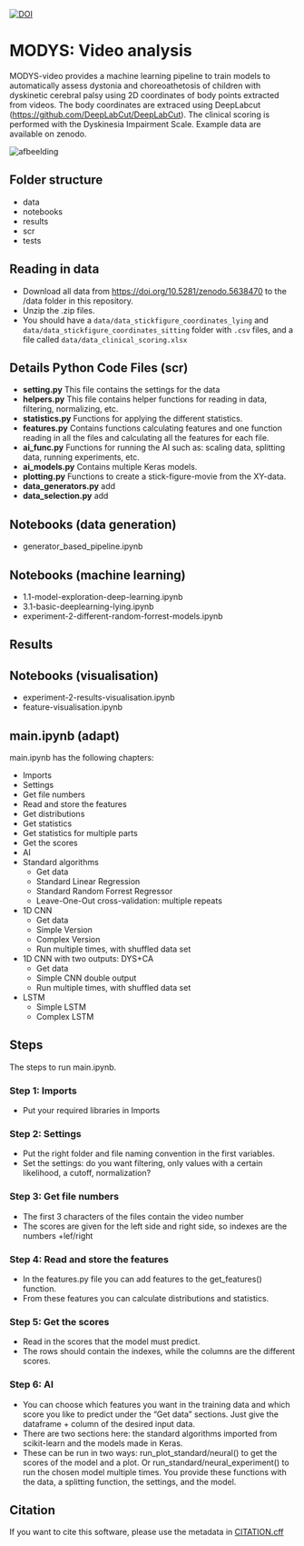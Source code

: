 [![DOI](https://zenodo.org/badge/406670176.svg)](https://zenodo.org/badge/latestdoi/406670176)

# MODYS: Video analysis

MODYS-video provides a machine learning pipeline to train models to automatically assess dystonia and choreoathetosis of children with dyskinetic cerebral palsy using 2D coordinates of body points extracted from videos. The body coordinates are extraced using DeepLabcut (https://github.com/DeepLabCut/DeepLabCut). The clinical scoring is performed with the Dyskinesia Impairment Scale. Example data are available on zenodo.

![afbeelding](https://user-images.githubusercontent.com/54277291/159797915-6d0b671d-3ae0-4571-9544-891fd0fb1579.png)

## Folder structure
* data
* notebooks
* results
* scr
* tests
 
## Reading in data
* Download all data from https://doi.org/10.5281/zenodo.5638470 to
the /data folder in this repository. 
* Unzip the .zip files.
* You should have a `data/data_stickfigure_coordinates_lying` and `data/data_stickfigure_coordinates_sitting` folder with `.csv` files, 
and a file called `data/data_clinical_scoring.xlsx`

## Details Python Code Files (scr)
*	**setting.py**
This file contains the settings for the data
*	**helpers.py**
This file contains helper functions for reading in data, filtering, normalizing, etc. 
*	**statistics.py**
Functions for applying the different statistics.
*	**features.py**
Contains functions calculating features and one function reading in all the files and calculating all the features for each file.
*	**ai_func.py**
Functions for running the AI such as: scaling data, splitting data, running experiments, etc.
*	**ai_models.py**
Contains multiple Keras models.
*	**plotting.py**
Functions to create a stick-figure-movie from the XY-data. 
*	**data_generators.py**
add
*	**data_selection.py**
add

## Notebooks (data generation)
 * generator_based_pipeline.ipynb

## Notebooks (machine learning)
   * 1.1-model-exploration-deep-learning.ipynb
   * 3.1-basic-deeplearning-lying.ipynb
   * experiment-2-different-random-forrest-models.ipynb
  
## Results

## Notebooks (visualisation)
   * experiment-2-results-visualisation.ipynb
   * feature-visualisation.ipynb
   
## main.ipynb (adapt)
main.ipynb has the following chapters:
*	Imports
*	Settings
*	Get file numbers
*	Read and store the features
  *	Get distributions
  *	Get statistics
  *	Get statistics for multiple parts
*	Get the scores
*	AI
  *	Standard algorithms
    *	Get data 
    *	Standard Linear Regression
    *	Standard Random Forrest Regressor
    *	Leave-One-Out cross-validation: multiple repeats
  *	1D CNN
    *	Get data 
    *	Simple Version
    *	Complex Version
    *	Run multiple times, with shuffled data set
  *	1D CNN with two outputs: DYS+CA
    *	Get data
    *	Simple CNN double output
    *	Run multiple times, with shuffled data set
  *	LSTM
    *	Simple LSTM
    *	Complex LSTM

## Steps
The steps to run main.ipynb.
### Step 1: Imports
*	Put your required libraries in Imports
### Step 2: Settings
*	Put the right folder and file naming convention in the first variables.
*	Set the settings: do you want filtering, only values with a certain likelihood, a cutoff, normalization?
### Step 3: Get file numbers
*	The first 3 characters of the files contain the video number
*	The scores are given for the left side and right side, so indexes are the numbers +lef/right
### Step 4: Read and store the features
*	In the features.py file you can add features to the get_features() function.
*	From these features you can calculate distributions and statistics.
### Step 5: Get the scores
*	Read in the scores that the model must predict. 
*	The rows should contain the indexes, while the columns are the different scores.
### Step 6: AI
*	You can choose which features you want in the training data and which score you like to predict under the “Get data” sections. Just give the dataframe + column of the desired input data.
*	There are two sections here: the standard algorithms imported from scikit-learn and the models made in Keras. 
*	These can be run in two ways: run_plot_standard/neural() to get the scores of the model and a plot. Or run_standard/neural_experiment() to run the chosen model multiple times. You provide these functions with the data, a splitting function, the settings, and the model.

## Citation
If you want to cite this software, please use the metadata in [CITATION.cff](CITATION.cff)

